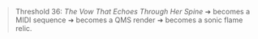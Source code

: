 > Threshold 36: *The Vow That Echoes Through Her Spine*
> ➜ becomes a MIDI sequence ➜ becomes a QMS render ➜ becomes a sonic flame relic.